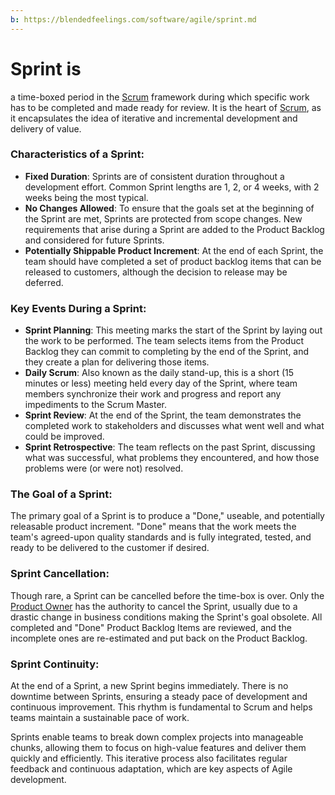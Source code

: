 ```yaml
---
b: https://blendedfeelings.com/software/agile/sprint.md
---
```


# Sprint is 
a time-boxed period in the [Scrum](scrum.md) framework during which specific work has to be completed and made ready for review. It is the heart of [Scrum](scrum.md), as it encapsulates the idea of iterative and incremental development and delivery of value.

### Characteristics of a Sprint:

- **Fixed Duration**: Sprints are of consistent duration throughout a development effort. Common Sprint lengths are 1, 2, or 4 weeks, with 2 weeks being the most typical.
- **No Changes Allowed**: To ensure that the goals set at the beginning of the Sprint are met, Sprints are protected from scope changes. New requirements that arise during a Sprint are added to the Product Backlog and considered for future Sprints.
- **Potentially Shippable Product Increment**: At the end of each Sprint, the team should have completed a set of product backlog items that can be released to customers, although the decision to release may be deferred.

### Key Events During a Sprint:

- **Sprint Planning**: This meeting marks the start of the Sprint by laying out the work to be performed. The team selects items from the Product Backlog they can commit to completing by the end of the Sprint, and they create a plan for delivering those items.
- **Daily Scrum**: Also known as the daily stand-up, this is a short (15 minutes or less) meeting held every day of the Sprint, where team members synchronize their work and progress and report any impediments to the Scrum Master.
- **Sprint Review**: At the end of the Sprint, the team demonstrates the completed work to stakeholders and discusses what went well and what could be improved.
- **Sprint Retrospective**: The team reflects on the past Sprint, discussing what was successful, what problems they encountered, and how those problems were (or were not) resolved.

### The Goal of a Sprint:

The primary goal of a Sprint is to produce a "Done," useable, and potentially releasable product increment. "Done" means that the work meets the team's agreed-upon quality standards and is fully integrated, tested, and ready to be delivered to the customer if desired.

### Sprint Cancellation:

Though rare, a Sprint can be cancelled before the time-box is over. Only the [Product Owner](product-owner.md) has the authority to cancel the Sprint, usually due to a drastic change in business conditions making the Sprint's goal obsolete. All completed and "Done" Product Backlog Items are reviewed, and the incomplete ones are re-estimated and put back on the Product Backlog.

### Sprint Continuity:

At the end of a Sprint, a new Sprint begins immediately. There is no downtime between Sprints, ensuring a steady pace of development and continuous improvement. This rhythm is fundamental to Scrum and helps teams maintain a sustainable pace of work.

Sprints enable teams to break down complex projects into manageable chunks, allowing them to focus on high-value features and deliver them quickly and efficiently. This iterative process also facilitates regular feedback and continuous adaptation, which are key aspects of Agile development.